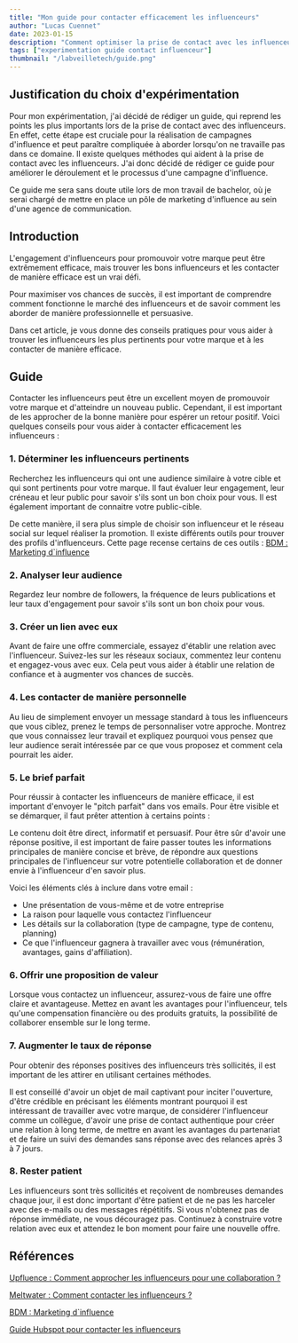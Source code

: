 ```yaml
---
title: "Mon guide pour contacter efficacement les influenceurs"
author: "Lucas Cuennet"
date: 2023-01-15
description: "Comment optimiser la prise de contact avec les influenceurs, dans le but d'obtenir un maximum de retours positifs ?"
tags: ["experimentation guide contact influenceur"]
thumbnail: "/labveilletech/guide.png"
---
```


## **Justification du choix d'expérimentation**

Pour mon expérimentation, j'ai décidé de rédiger un guide, qui reprend les points les plus importants lors de la prise de contact avec des influenceurs. En effet, cette étape est cruciale pour la réalisation de campagnes d'influence et peut paraître compliquée à aborder lorsqu'on ne travaille pas dans ce domaine. Il existe quelques méthodes qui aident à la prise de contact avec les influenceurs. J'ai donc décidé de rédiger ce guide pour améliorer le déroulement et le processus d'une campagne d'influence.

Ce guide me sera sans doute utile lors de mon travail de bachelor, où je serai chargé de mettre en place un pôle de marketing d'influence au sein d'une agence de communication.

## **Introduction**

L'engagement d'influenceurs pour promouvoir votre marque peut être extrêmement efficace, mais trouver les bons influenceurs et les contacter de manière efficace est un vrai défi.

Pour maximiser vos chances de succès, il est important de comprendre comment fonctionne le marché des influenceurs et de savoir comment les aborder de manière professionnelle et persuasive.

Dans cet article, je vous donne des conseils pratiques pour vous aider à trouver les influenceurs les plus pertinents pour votre marque et à les contacter de manière efficace.

## **Guide**

Contacter les influenceurs peut être un excellent moyen de promouvoir votre marque et d'atteindre un nouveau public. Cependant, il est important de les approcher de la bonne manière pour espérer un retour positif. Voici quelques conseils pour vous aider à contacter efficacement les influenceurs :

### **1. Déterminer les influenceurs pertinents**

Recherchez les influenceurs qui ont une audience similaire à votre cible et qui sont pertinents pour votre marque. Il faut évaluer leur engagement, leur créneau et leur public pour savoir s'ils sont un bon choix pour vous. Il est également important de connaitre votre public-cible.

De cette manière, il sera plus simple de choisir son influenceur et le réseau social sur lequel réaliser la promotion.
Il existe différents outils pour trouver des profils d'influenceurs. Cette page recense certains de ces outils : [BDM : Marketing d`influence](https://www.blogdumoderateur.com/tools/social-media/marketing-influence/?utm_source=blogdumoderateur&utm_medium=email&utm_campaign=newsletter_quotidienne)

### **2. Analyser leur audience**

Regardez leur nombre de followers, la fréquence de leurs publications et leur taux d'engagement pour savoir s'ils sont un bon choix pour vous.

### **3. Créer un lien avec eux**

Avant de faire une offre commerciale, essayez d'établir une relation avec l'influenceur. Suivez-les sur les réseaux sociaux, commentez leur contenu et engagez-vous avec eux. Cela peut vous aider à établir une relation de confiance et à augmenter vos chances de succès.

### **4. Les contacter de manière personnelle**

Au lieu de simplement envoyer un message standard à tous les influenceurs que vous ciblez, prenez le temps de personnaliser votre approche. Montrez que vous connaissez leur travail et expliquez pourquoi vous pensez que leur audience serait intéressée par ce que vous proposez et comment cela pourrait les aider.

### **5. Le brief parfait**

Pour réussir à contacter les influenceurs de manière efficace, il est important d'envoyer le "pitch parfait" dans vos emails. Pour être visible et se démarquer, il faut prêter attention à certains points :

Le contenu doit être direct, informatif et persuasif. Pour être sûr d'avoir une réponse positive, il est important de faire passer toutes les informations principales de manière concise et brève, de répondre aux questions principales de l'influenceur sur votre potentielle collaboration et de donner envie à l'influenceur d'en savoir plus.

Voici les éléments clés à inclure dans votre email :

- Une présentation de vous-même et de votre entreprise
- La raison pour laquelle vous contactez l'influenceur
- Les détails sur la collaboration (type de campagne, type de contenu, planning)
- Ce que l'influenceur gagnera à travailler avec vous (rémunération, avantages, gains d'affiliation).

### **6. Offrir une proposition de valeur**

Lorsque vous contactez un influenceur, assurez-vous de faire une offre claire et avantageuse. Mettez en avant les avantages pour l'influenceur, tels qu'une compensation financière ou des produits gratuits, la possibilité de collaborer ensemble sur le long terme.

### **7. Augmenter le taux de réponse**

Pour obtenir des réponses positives des influenceurs très sollicités, il est important de les attirer en utilisant certaines méthodes.

Il est conseillé d'avoir un objet de mail captivant pour inciter l'ouverture, d'être crédible en précisant les éléments montrant pourquoi il est intéressant de travailler avec votre marque, de considérer l'influenceur comme un collègue, d'avoir une prise de contact authentique pour créer une relation à long terme, de mettre en avant les avantages du partenariat et de faire un suivi des demandes sans réponse avec des relances après 3 à 7 jours.

### **8. Rester patient**

Les influenceurs sont très sollicités et reçoivent de nombreuses demandes chaque jour, il est donc important d'être patient et de ne pas les harceler avec des e-mails ou des messages répétitifs. Si vous n'obtenez pas de réponse immédiate, ne vous découragez pas. Continuez à construire votre relation avec eux et attendez le bon moment pour faire une nouvelle offre.

## **Références**

[Upfluence : Comment approcher les influenceurs pour une collaboration ?](https://www.upfluence.com/fr/influence-fr/comment-approcher-les-influenceurs-pour-une-collaboration)

[Meltwater : Comment contacter les influenceurs ?](https://www.meltwater.com/fr/blog/contacter-influenceurs)

[BDM : Marketing d`influence](https://www.blogdumoderateur.com/tools/social-media/marketing-influence/?utm_source=blogdumoderateur&utm_medium=email&utm_campaign=newsletter_quotidienne)

[Guide Hubspot pour contacter les influenceurs](https://offers.hubspot.fr/campagne-marketing-influence-reussie?utm_source=BDM)
